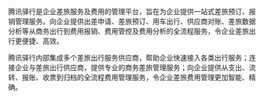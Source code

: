 腾讯驿行是企业差旅服务及费用的管理平台，旨在为企业提供一站式差旅预订、报销管理服务。向企业提供出差申请、差旅预订、用车出行、供应商对账、差旅数据分析等从商务出行到费用报销、费用管控及费用分析的全流程服务，令企业差旅出行更便捷、高效。

腾讯驿行内部集成多个差旅出行服务供应商，帮助企业快速接入各类出行服务；连接企业与差旅出行供应商，提供专业的商务差旅管理服务；向企业提供从支出、流转、报账、收票到归档的全流程费用管理服务，令企业差旅费用管理更加智能、精确。
